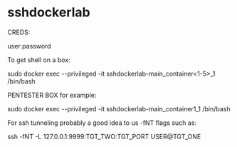 # sshdockerlab

CREDS:   

user:password

To get shell on a box:

sudo docker exec --privileged -it sshdockerlab-main_container<1-5>_1 /bin/bash

PENTESTER BOX for example:

sudo docker exec --privileged -it sshdockerlab-main_container1_1 /bin/bash

For ssh tunneling probably a good idea to us -fNT flags such as:

ssh -fNT -L 127.0.0.1:9999:TGT_TWO:TGT_PORT USER@TGT_ONE



